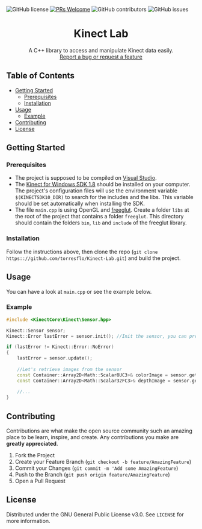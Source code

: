 ![GitHub license](https://img.shields.io/github/license/torresflo/Kinect-Lab.svg)
[![PRs Welcome](https://img.shields.io/badge/PRs-welcome-brightgreen.svg)](http://makeapullrequest.com)
![GitHub contributors](https://img.shields.io/github/contributors/torresflo/Kinect-Lab.svg)
![GitHub issues](https://img.shields.io/github/issues/torresflo/Kinect-Lab.svg)

<p align="center">
  <h1 align="center">Kinect Lab</h3>

  <p align="center">
    A C++ library to access and manipulate Kinect data easily.
    <br />
    <a href="https://github.com/torresflo/Kinect-Lab/issues">Report a bug or request a feature</a>
  </p>
</p>

## Table of Contents

* [Getting Started](#getting-started)
  * [Prerequisites](#prerequisites)
  * [Installation](#installation)
* [Usage](#usage)
  * [Example](#example)
* [Contributing](#contributing)
* [License](#license)

## Getting Started

### Prerequisites

- The project is supposed to be compiled on <a href="https://visualstudio.microsoft.com/fr/downloads/">Visual Studio</a>.
- The <a href="https://www.microsoft.com/en-us/download/details.aspx?id=40278">Kinect for Windows SDK 1.8</a> should be installed on your computer. The project's configuration files will use the environment variable `$(KINECTSDK10_DIR)` to search for the includes and the libs. This variable should be set automatically when installing the SDK.
- The file `main.cpp` is using OpenGL and <a href="http://freeglut.sourceforge.net/">freeglut</a>. Create a folder `libs` at the root of the project that contains a folder `freeglut`. This directory should contain the folders `bin`, `lib` and `include` of the freeglut library.

### Installation

Follow the instructions above, then clone the repo (`git clone https:://github.com/torresflo/Kinect-Lab.git`) and build the project.

## Usage

You can have a look at `main.cpp` or see the example below.

### Example

```cpp
#include <KinectCore\Kinect\Sensor.hpp>

Kinect::Sensor sensor;
Kinect::Error lastError = sensor.init(); //Init the sensor, you can precise an index if you have multiple devices connected

if (lastError != Kinect::Error::NoError)
{
    lastError = sensor.update();
    
    //Let's retrieve images from the sensor
    const Container::Array2D<Math::Scalar8UC3>& colorImage = sensor.getColorImage(); //2D Array of (R, G, B) values
    const Container::Array2D<Math::Scalar32FC3>& depthImage = sensor.getDepthImage(); //2D Array of depth values in millimeters
    
    //...
}
```

## Contributing

Contributions are what make the open source community such an amazing place to be learn, inspire, and create. Any contributions you make are **greatly appreciated**.

1. Fork the Project
2. Create your Feature Branch (`git checkout -b feature/AmazingFeature`)
3. Commit your Changes (`git commit -m 'Add some AmazingFeature`)
4. Push to the Branch (`git push origin feature/AmazingFeature`)
5. Open a Pull Request

<!-- LICENSE -->
## License

Distributed under the GNU General Public License v3.0. See `LICENSE` for more information.
